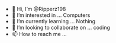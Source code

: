 - 👋 Hi, I’m @Ripperz198
- 👀 I’m interested in ... Computers
- 🌱 I’m currently learning ... Nothing
- 💞️ I’m looking to collaborate on ... coding
- 📫 How to reach me ...

<!---
Ripperz198/Ripperz198 is a ✨ special ✨ repository because its `README.md` (this file) appears on your GitHub profile.
You can click the Preview link to take a look at your changes.
--->
